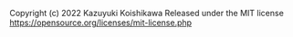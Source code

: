 Copyright (c) 2022 Kazuyuki Koishikawa
Released under the MIT license
https://opensource.org/licenses/mit-license.php
